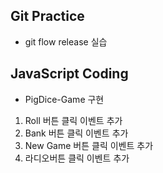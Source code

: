 ## Git Practice
- git flow release 실습

## JavaScript Coding
- PigDice-Game 구현
1. Roll 버튼 클릭 이벤트 추가
2. Bank 버튼 클릭 이벤트 추가
3. New Game 버튼 클릭 이벤트 추가
4. 라디오버튼 클릭 이벤트 추가
